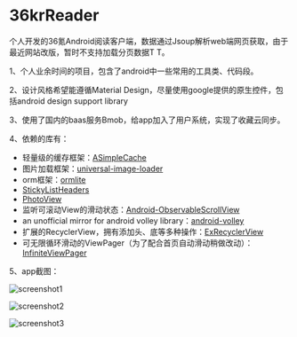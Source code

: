 36krReader
======

个人开发的36氪Android阅读客户端，数据通过Jsoup解析web端网页获取，由于最近网站改版，暂时不支持加载分页数据T T。

1、个人业余时间的项目，包含了android中一些常用的工具类、代码段。

2、设计风格希望能遵循Material Design，尽量使用google提供的原生控件，包括android design support library

3、使用了国内的baas服务Bmob，给app加入了用户系统，实现了收藏云同步。

4、依赖的库有：

- 轻量级的缓存框架：[ASimpleCache](https://github.com/yangfuhai/ASimpleCache "")
- 图片加载框架：[universal-image-loader](https://github.com/nostra13/Android-Universal-Image-Loader "")
- orm框架：[ormlite](https://github.com/j256/ormlite-android "")
- [StickyListHeaders](https://github.com/emilsjolander/StickyListHeaders "")
- [PhotoView](https://github.com/chrisbanes/PhotoView "")
- 监听可滚动View的滑动状态：[Android-ObservableScrollView](https://github.com/ksoichiro/Android-ObservableScrollView "")
- an unofficial mirror for android volley library：[android-volley](https://github.com/mcxiaoke/android-volley "")
- 扩展的RecyclerView，拥有添加头、底等多种操作：[ExRecyclerView](https://github.com/tianzhijiexian/ExRecyclerView "")
- 可无限循环滑动的ViewPager（为了配合首页自动滑动稍做改动）：[InfiniteViewPager](https://github.com/antonyt/InfiniteViewPager "")

5、app截图：

![screenshot1](https://raw.githubusercontent.com/kinneyyan/36krReader/master/Screenshots/Screenshot_2015-07-06-17-49-50.png "")

![screenshot2](https://raw.githubusercontent.com/kinneyyan/36krReader/master/Screenshots/Screenshot_2015-07-07-17-17-31.png "")

![screenshot3](https://raw.githubusercontent.com/kinneyyan/36krReader/master/Screenshots/Screenshot_2015-07-08-10-11-58.png "")
